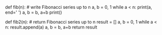 def fib(n):    # write Fibonacci series up to n
		a, b = 0, 1
		while a < n:
				print(a, end=' ')
				a, b = b, a+b
		print()

def fib2(n):   # return Fibonacci series up to n
		result = []
		a, b = 0, 1
		while a < n:
				result.append(a)
				a, b = b, a+b
		return result

